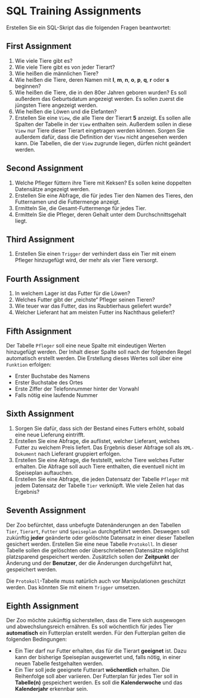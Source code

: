 # SQL Training Assignments

Erstellen Sie ein SQL-Skript das die folgenden Fragen beantwortet:

## First Assignment
1. Wie viele Tiere gibt es?
2. Wie viele Tiere gibt es von jeder Tierart?
3. Wie heißen die männlichen Tiere?
4. Wie heißen die Tiere, deren Namen mit **l**, **m**, **n**, **o**, **p**, **q**, **r** oder **s** beginnen?
5. Wie heißen die Tiere, die in den 80er Jahren geboren wurden?
   Es soll außerdem das Geburtsdatum angezeigt werden.
   Es sollen zuerst die jüngsten Tiere angezeigt werden.
6. Wie heißen die Löwen und die Elefanten?
7. Erstellen Sie eine `View`, die alle Tiere der Tierart **5** anzeigt.
   Es sollen alle Spalten der Tabelle in der `View` enthalten sein.
   Außerdem sollen in diese `View` nur Tiere dieser Tierart eingetragen werden können.
   Sorgen Sie außerdem dafür, dass die Definition der `View` nicht angesehen werden kann.
   Die Tabellen, die der `View` zugrunde liegen, dürfen nicht geändert werden.

## Second Assignment
1. Welche Pfleger füttern ihre Tiere mit Keksen?
   Es sollen keine doppelten Datensätze angezeigt werden.
2. Erstellen Sie eine Abfrage, die für jedes Tier den Namen des Tieres, den Futternamen und die Futtermenge anzeigt.
3. Ermitteln Sie, die Gesamt-Futtermenge für jedes Tier.
4. Ermitteln Sie die Pfleger, deren Gehalt unter dem Durchschnittsgehalt liegt.

## Third Assignment
1. Erstellen Sie einen `Trigger` der verhindert dass ein Tier mit einem Pfleger hinzugefügt wird, der mehr als vier Tiere versorgt.

## Fourth Assignment
1. In welchem Lager ist das Futter für die Löwen?
2. Welches Futter gibt der „reichste“ Pfleger seinen Tieren?
3. Wie teuer war das Futter, das ins Raubtierhaus geliefert wurde?
4. Welcher Lieferant hat am meisten Futter ins Nachthaus geliefert?

## Fifth Assignment
Der Tabelle `Pfleger` soll eine neue Spalte mit eindeutigen Werten hinzugefügt werden.
Der Inhalt dieser Spalte soll nach der folgenden Regel automatisch erstellt werden.
Die Erstellung dieses Wertes soll über eine `Funktion` erfolgen:
- Erster Buchstabe des Namens
- Erster Buchstabe des Ortes
- Erste Ziffer der Telefonnummer hinter der Vorwahl
- Falls nötig eine laufende Nummer

## Sixth Assignment
1. Sorgen Sie dafür, dass sich der Bestand eines Futters erhöht, sobald eine neue Lieferung eintrifft.
2. Erstellen Sie eine Abfrage, die auflistet, welcher Lieferant, welches Futter zu welchem Preis liefert.
   Das Ergebnis dieser Abfrage soll als `XML-Dokument` nach Lieferant gruppiert erfolgen.
3. Erstellen Sie eine Abfrage, die feststellt, welche Tiere welches Futter erhalten.
   Die Abfrage soll auch Tiere enthalten, die eventuell nicht im Speiseplan auftauchen.
4. Erstellen Sie eine Abfrage, die jeden Datensatz der Tabelle `Pfleger` mit jedem Datensatz der Tabelle `Tier` verknüpft.
   Wie viele Zeilen hat das Ergebnis?

## Seventh Assignment
Der Zoo befürchtet, dass unbefugte Datenänderungen an den Tabellen `Tier`, `Tierart`, `Futter` und `Speiseplan` durchgeführt werden.
Deswegen soll zukünftig **jeder** geänderte oder gelöschte Datensatz in einer dieser Tabellen gesichert werden.
Erstellen Sie eine neue Tabelle `Protokoll`.
In dieser Tabelle sollen die gelöschten oder überschriebenen Datensätze möglichst platzsparend gespeichert werden.
Zusätzlich sollen der **Zeitpunkt** der Änderung und der **Benutzer**, der die Änderungen durchgeführt hat, gespeichert werden.

Die `Protokoll`-Tabelle muss natürlich auch vor Manipulationen geschützt werden.
Das könnten Sie mit einem `Trigger` umsetzen.

## Eighth Assignment
Der Zoo möchte zukünftig sicherstellen, dass die Tiere sich ausgewogen und abwechslungsreich ernähren.
Es soll wöchentlich für jedes Tier **automatisch** ein Futterplan erstellt werden.
Für den Futterplan gelten die folgenden Bedingungen:
- Ein Tier darf nur Futter erhalten, das für die Tierart **geeignet** ist.
   Dazu kann der bisherige Speiseplan ausgewertet und, falls nötig, in einer neuen Tabelle festgehalten werden.
- Ein Tier soll jede geeignete Futterart **wöchentlich** erhalten.
   Die Reihenfolge soll aber variieren.
Der Futterplan für jedes Tier soll in **Tabelle(n)** gespeichert werden.
Es soll die **Kalenderwoche** und das **Kalenderjahr** erkennbar sein.
